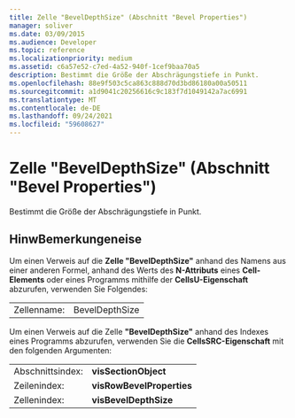 ```yaml
---
title: Zelle "BevelDepthSize" (Abschnitt "Bevel Properties")
manager: soliver
ms.date: 03/09/2015
ms.audience: Developer
ms.topic: reference
ms.localizationpriority: medium
ms.assetid: c6a57e52-c7ed-4a52-940f-1cef9baa70a5
description: Bestimmt die Größe der Abschrägungstiefe in Punkt.
ms.openlocfilehash: 88e9f503c5ca863c888d70d3bd86180a00a50511
ms.sourcegitcommit: a1d9041c20256616c9c183f7d1049142a7ac6991
ms.translationtype: MT
ms.contentlocale: de-DE
ms.lasthandoff: 09/24/2021
ms.locfileid: "59608627"
---
```

# <a name="beveldepthsize-cell-bevel-properties-section"></a>Zelle "BevelDepthSize" (Abschnitt "Bevel Properties")

Bestimmt die Größe der Abschrägungstiefe in Punkt. 
  
## <a name="remarks"></a>HinwBemerkungeneise

Um einen Verweis auf die **Zelle "BevelDepthSize"** anhand des Namens aus einer anderen Formel, anhand des Werts des **N-Attributs** eines **Cell-Elements** oder eines Programms mithilfe der **CellsU-Eigenschaft** abzurufen, verwenden Sie Folgendes: 
  
|||
|:-----|:-----|
| Zellenname:  <br/> | BevelDepthSize  <br/> |
   
Um einen Verweis auf die Zelle **"BevelDepthSize"** anhand des Indexes eines Programms abzurufen, verwenden Sie die **CellsSRC-Eigenschaft** mit den folgenden Argumenten: 
  
|||
|:-----|:-----|
| Abschnittsindex:  <br/> |**visSectionObject** <br/> |
| Zeilenindex:  <br/> |**visRowBevelProperties** <br/> |
| Zellenindex:  <br/> |**visBevelDepthSize** <br/> |
   

